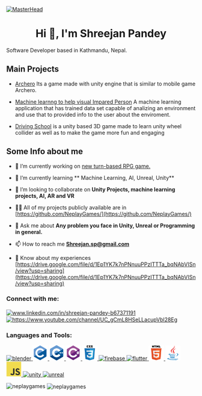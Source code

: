 [![MasterHead](https://cdn-images-1.medium.com/fit/t/1600/480/1*rB-3Q2k7o9qk8IyAzx-TRA.gif)](https://shreejanpandey.itch.io/)

<h1 align="center">Hi 👋, I'm Shreejan Pandey</h1>
Software Developer based in Kathmandu, Nepal.

## Main Projects
 
 * [Archero](https://github.com/NeplayGames/ArcheroClone) Its a game made with unity engine that is similar to mobile game Archero.
 
 * [Machine learnng to help visual Impared Person](https://github.com/NeplayGames/MajorProject) A machine learning application that has trained data set capable
  of analizing an environment and use that to provided info to the user about the enviroment. 
 
 * [Driving School](https://github.com/NeplayGames/DrivingSchool) is a unity based 3D game made to learn unity wheel collider 
  as well as to make the game more fun and engaging
## Some Info about me
- 🔭 I’m currently working on [new turn-based RPG game.](https://elementos.io/)

- 🌱 I’m currently learning ** Machine Learning, AI, Unreal, Unity**

- 👯 I’m looking to collaborate on **Unity Projects, machine learning projects, AI, AR and VR**

- 👨‍💻 All of my projects publicly available are in [https://github.com/NeplayGames/](https://github.com/NeplayGames/)

- 💬 Ask me about **Any problem you face in Unity, Unreal or Programming in general.**

- 📫 How to reach me **Shreejan.sp@gmail.com**

- 📄 Know about my experiences [https://drive.google.com/file/d/1Ep1YK7k7nPNnuuPPzITTTa_bqNAbVISn/view?usp=sharing](https://drive.google.com/file/d/1Ep1YK7k7nPNnuuPPzITTTa_bqNAbVISn/view?usp=sharing)


<h3 align="left">Connect with me:</h3>
<p align="left">
<a href="https://linkedin.com/in/shreejan-pandey-b67371191" target="blank"><img align="center" src="https://raw.githubusercontent.com/rahuldkjain/github-profile-readme-generator/master/src/images/icons/Social/linked-in-alt.svg" alt="www.linkedin.com/in/shreejan-pandey-b67371191" height="30" width="40" /></a>
 <a href="https://www.youtube.com/channel/UC_gCmL8HSeLLacupVbl28Eg" target="blank"><img align="center" src="https://raw.githubusercontent.com/rahuldkjain/github-profile-readme-generator/master/src/images/icons/Social/youtube.svg" alt="https://www.youtube.com/channel/UC_gCmL8HSeLLacupVbl28Eg" height="30" width="40" /></a>
</p>


<h3 align="left">Languages and Tools:</h3>
<p align="left"> <a href="https://www.blender.org/" target="_blank" rel="noreferrer"> <img src="https://download.blender.org/branding/community/blender_community_badge_white.svg" alt="blender" width="40" height="40"/> </a> <a href="https://www.cprogramming.com/" target="_blank" rel="noreferrer"> <img src="https://raw.githubusercontent.com/devicons/devicon/master/icons/c/c-original.svg" alt="c" width="40" height="40"/> </a> <a href="https://www.w3schools.com/cpp/" target="_blank" rel="noreferrer"> <img src="https://raw.githubusercontent.com/devicons/devicon/master/icons/cplusplus/cplusplus-original.svg" alt="cplusplus" width="40" height="40"/> </a> <a href="https://www.w3schools.com/cs/" target="_blank" rel="noreferrer"> <img src="https://raw.githubusercontent.com/devicons/devicon/master/icons/csharp/csharp-original.svg" alt="csharp" width="40" height="40"/> </a> <a href="https://www.w3schools.com/css/" target="_blank" rel="noreferrer"> <img src="https://raw.githubusercontent.com/devicons/devicon/master/icons/css3/css3-original-wordmark.svg" alt="css3" width="40" height="40"/> </a> <a href="https://firebase.google.com/" target="_blank" rel="noreferrer"> <img src="https://www.vectorlogo.zone/logos/firebase/firebase-icon.svg" alt="firebase" width="40" height="40"/> </a> <a href="https://flutter.dev" target="_blank" rel="noreferrer"> <img src="https://www.vectorlogo.zone/logos/flutterio/flutterio-icon.svg" alt="flutter" width="40" height="40"/> </a> <a href="https://www.w3.org/html/" target="_blank" rel="noreferrer"> <img src="https://raw.githubusercontent.com/devicons/devicon/master/icons/html5/html5-original-wordmark.svg" alt="html5" width="40" height="40"/> </a> <a href="https://www.java.com" target="_blank" rel="noreferrer"> <img src="https://raw.githubusercontent.com/devicons/devicon/master/icons/java/java-original.svg" alt="java" width="40" height="40"/> </a> <a href="https://developer.mozilla.org/en-US/docs/Web/JavaScript" target="_blank" rel="noreferrer"> <img src="https://raw.githubusercontent.com/devicons/devicon/master/icons/javascript/javascript-original.svg" alt="javascript" width="40" height="40"/> </a> <a href="https://unity.com/" target="_blank" rel="noreferrer"> <img src="https://www.vectorlogo.zone/logos/unity3d/unity3d-icon.svg" alt="unity" width="40" height="40"/> </a> <a href="https://unrealengine.com/" target="_blank" rel="noreferrer"> <img src="https://raw.githubusercontent.com/kenangundogan/fontisto/036b7eca71aab1bef8e6a0518f7329f13ed62f6b/icons/svg/brand/unreal-engine.svg" alt="unreal" width="40" height="40"/> </a> </p>

<p><img align="left" src="https://github-readme-stats.vercel.app/api/top-langs?username=neplaygames&show_icons=true&locale=en&layout=compact" alt="neplaygames" /></p>

<p>&nbsp;<img align="center" width=400 src="https://github-readme-stats.vercel.app/api?username=neplaygames&show_icons=true&locale=en" alt="neplaygames" /></p>
